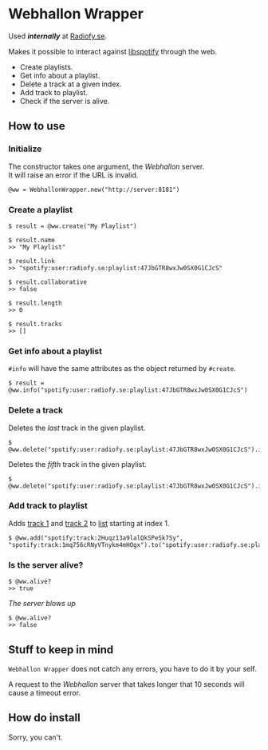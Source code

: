 # Webhallon Wrapper

Used **_internally_** at [Radiofy.se](http://radiofy.se).

Makes it possible to interact against [libspotify](http://developer.spotify.com/en/libspotify/overview/) through the web.

- Create playlists.
- Get info about a playlist.
- Delete a track at a given index.
- Add track to playlist.
- Check if the server is alive.

## How to use

### Initialize

The constructor takes one argument, the *Webhallon* server.  
It will raise an error if the URL is invalid.

    @ww = WebhallonWrapper.new("http://server:8181")
    
### Create a playlist
    
    $ result = @ww.create("My Playlist")
    
    $ result.name
    >> "My Playlist"
    
    $ result.link
    >> "spotify:user:radiofy.se:playlist:47JbGTR8wxJw0SX0G1CJcS"
    
    $ result.collaborative
    >> false
    
    $ result.length
    >> 0
    
    $ result.tracks
    >> []

### Get info about a playlist

`#info` will have the same attributes as the object returned by `#create`.

    $ result = @ww.info("spotify:user:radiofy.se:playlist:47JbGTR8wxJw0SX0G1CJcS")

### Delete a track

Deletes the *last* track in the given playlist.

    $ @ww.delete("spotify:user:radiofy.se:playlist:47JbGTR8wxJw0SX0G1CJcS").index(-1)
    
Deletes the *fifth* track in the given playlist.
  
    $ @ww.delete("spotify:user:radiofy.se:playlist:47JbGTR8wxJw0SX0G1CJcS").index(4)
    
### Add track to playlist

Adds [track 1](spotify:track:2Huqz13a9lalQkSPeSk7Sy) and [track 2](spotify:track:2Huqz13a9lalQkSPeSk7Sy) to [list](spotify:user:radiofy.se:playlist:47JbGTR8wxJw0SX0G1CJcS) starting at index 1.

    $ @ww.add("spotify:track:2Huqz13a9lalQkSPeSk7Sy", "spotify:track:1mq756cRNyVTnykm4mHOgx").to("spotify:user:radiofy.se:playlist:47JbGTR8wxJw0SX0G1CJcS").starting_at(1)

### Is the server alive?

    $ @ww.alive?
    >> true
    
*The server blows up*
    
    $ @ww.alive?
    >> false

## Stuff to keep in mind

`Webhallon Wrapper` does not catch any errors, you have to do it by your self.

A request to the *Webhallon* server that takes longer that 10 seconds will cause a timeout error.
    
## How do install

Sorry, you can't.
